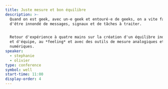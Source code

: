 ```yaml
---
title: Juste mesure et bon équilibre
description: >-
  Quand on est geek, avec un·e geek et entouré·e de geeks, on a vite fait
  d'être innondé de messages, signaux et de tâches à traiter.


  Retour d'expérience à quatre mains sur la création d'un équilibre individuel
  et d'équipe, au *feeling* et avec des outils de mesure analogiques et
  numériques.
speaker:
  - stephanie
  - olivier
type: conference
symbol: well
start-time: 11:00
display-order: 4
---
```

